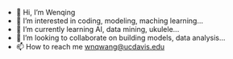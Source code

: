 - 👋 Hi, I’m Wenqing
- 👀 I’m interested in coding, modeling, maching learning...
- 🌱 I’m currently learning AI, data mining, ukulele...
- 💞️ I’m looking to collaborate on building models, data analysis...
- 📫 How to reach me wnqwang@ucdavis.edu

<!---
wnqw/wnqw is a ✨ special ✨ repository because its `README.md` (this file) appears on your GitHub profile.
You can click the Preview link to take a look at your changes.
--->
